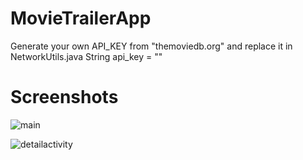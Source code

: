 # MovieTrailerApp
Generate your own API_KEY from "themoviedb.org" and replace it in NetworkUtils.java String api_key = ""

# Screenshots

![main](https://user-images.githubusercontent.com/5525105/33155412-9277c770-cfbe-11e7-9ae0-3035724b7864.png)


![detailactivity](https://user-images.githubusercontent.com/5525105/33155416-973b97dc-cfbe-11e7-904e-ee7d61ccf709.png)

